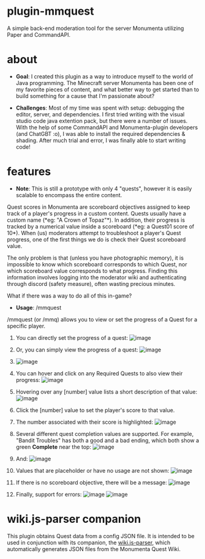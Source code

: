 # plugin-mmquest
A simple back-end moderation tool for the server Monumenta utilizing Paper and CommandAPI.

# about
- **Goal**: I created this plugin as a way to introduce myself to the world of Java programming. The Minecraft server Monumenta has been one of my favorite pieces of content, and what better way to get started than to build something for a cause that I'm passionate about?

- **Challenges**: Most of my time was spent with setup: debugging the editor, server, and dependencies. I first tried writing with the visual studio code java extention pack, but there were a number of issues. With the help of some CommandAPI and Monumenta-plugin developers (and ChatGBT :o), I was able to install the required dependencies & shading. After much trial and error, I was finally able to start writing code!

# features
- **Note**: This is still a prototype with only 4 "quests", however it is easily scalable to encompass the entire content.

<p> Quest scores in Monumenta are scoreboard objectives assigned to keep track of a player's progress in a custom content. Quests usually have a custom name (*eg: "A Crown of Topaz"*). In addition, their progress is tracked by a numerical value inside a scoreboard (*eg: a Quest01 score of 10*). When (us) moderators attempt to troubleshoot a player's Quest progress, one of the first things we do is check their Quest scoreboard value.</p>

<p> The only problem is that (unless you have photographic memory), it is impossible to know which scoreboard corresponds to which Quest, nor which scoreboard value corresponds to what progress. Finding this information involves logging into the moderator wiki and authenticating through discord (safety measure), often wasting precious minutes.</p>

<p> What if there was a way to do all of this in-game? </p>

- **Usage**: /mmquest <Player> <QuestName>

<p> /mmquest (or /mmq) allows you to view or set the progress of a Quest for a specific player. </p>

1. You can directly set the progress of a quest: ![image](https://user-images.githubusercontent.com/123356351/219274555-fb4de1d4-d57f-4b9d-a480-f9f485aa56e4.png)

1. Or, you can simply view the progress of a quest: ![image](https://user-images.githubusercontent.com/123356351/218684147-86b6012d-6888-43e2-94a4-20d8ec2e4980.png)
2. ![image](https://user-images.githubusercontent.com/123356351/219274082-0e9a5c9e-ee89-4173-9342-de1fc684aa7c.png)

3. You can hover and click on any Required Quests to also view their progress: ![image](https://user-images.githubusercontent.com/123356351/219274115-3124149b-10e5-4b5d-a49d-609b429d900b.png)

4. Hovering over any [number] value lists a short description of that value: ![image](https://user-images.githubusercontent.com/123356351/219274156-5d0b2887-eaf5-48ac-b032-88a2545c99e4.png)

5. Click the [number] value to set the player's score to that value.
6. The number associated with their score is highlighted: ![image](https://user-images.githubusercontent.com/123356351/219274250-7eca8618-319c-40b9-b944-d5586c5522b3.png)


7. Several different quest completion values are supported. For example, "Bandit Troubles" has both a good and a bad ending, which both show a green **Complete** near the top: ![image](https://user-images.githubusercontent.com/123356351/218682643-ca8d53dd-4a4c-41ca-9b44-31d1305a5ed0.png)
8. And: ![image](https://user-images.githubusercontent.com/123356351/218682716-714dda54-0645-47e9-b892-113266cbfd70.png)
9. Values that are placeholder or have no usage are not shown: ![image](https://user-images.githubusercontent.com/123356351/219274363-395d8842-5793-4eee-a282-f16f83c6119d.png)

10. If there is no scoreboard objective, there will be a message: ![image](https://user-images.githubusercontent.com/123356351/219274395-ef649d9a-01c4-4042-8637-d12548a9f644.png)

11. Finally, support for errors: ![image](https://user-images.githubusercontent.com/123356351/218683651-95b19c56-b6fe-49a9-af39-1eea64d7588d.png) ![image](https://user-images.githubusercontent.com/123356351/219287855-3ed73618-716b-4280-b77c-df3cb2f925e0.png)

# wiki.js-parser companion

This plugin obtains Quest data from a config JSON file. It is intended to be used in conjunction with its companion, the [wiki.js-parser](https://github.com/aaronkwan/wiki.js-parser/blob/main/README.md), which automatically generates JSON files from the Monumenta Quest Wiki.
